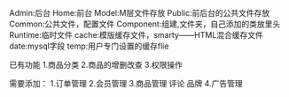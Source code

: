 Admin:后台
Home:前台
Model:M层文件存放
Public:前后台的公共文件存放
Common:公共文件，配置文件
Component:组建,文件夹，自己添加的类放里头
Runtime:临时文件
	cache:模版缓存文件，smarty——HTML混合缓存文件
	date:mysql字段
	temp:用户专门设置的缓存flie 

已有功能
	1.商品分类
	2.商品的增删改查
	3.权限操作


需要添加：
	1.订单管理
	2.会员管理
	3.商品管理
		评论
		品牌
	4.广告管理
	
